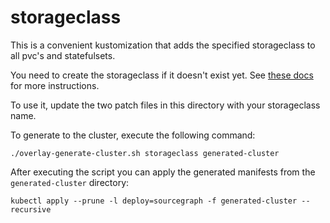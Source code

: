 # storageclass

This is a convenient kustomization that adds the specified storageclass to all pvc's and statefulsets.

You need to create the storageclass if it doesn't exist yet. See [these docs](https://docs.sourcegraph.com/admin/install/kubernetes/configure#configure-a-storage-class) for more instructions.

To use it, update the two patch files in this directory with your storageclass name.

To generate to the cluster, execute the following command:

```shell script
./overlay-generate-cluster.sh storageclass generated-cluster
```

After executing the script you can apply the generated manifests from the `generated-cluster` directory:

```shell script
kubectl apply --prune -l deploy=sourcegraph -f generated-cluster --recursive
```
